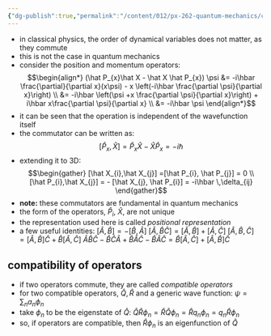 ```yaml
---
{"dg-publish":true,"permalink":"/content/012/px-262-quantum-mechanics/c-the-basic-postulates/px-262-c6-commutation-relations/","created":"2024-11-25T10:50:32.000+00:00","updated":"2024-11-26T01:07:26.142+00:00"}
---
```


- in classical physics, the order of dynamical variables does not matter, as they commute
- this is not the case in quantum mechanics
- consider the position and momentum operators: 
$$\begin{align*}
	(\hat P_{x}\hat X - \hat X \hat P_{x}) \psi &= -i\hbar \frac{\partial}{\partial x}(x\psi) - x \left(-i\hbar \frac{\partial \psi}{\partial x}\right) \\
	&= -i\hbar \left(\psi +x \frac{\partial \psi}{\partial x}\right) + i\hbar x\frac{\partial \psi}{\partial x} \\
	&= -i\hbar \psi
\end{align*}$$
- it can be seen that the operation is independent of the wavefunction itself
- the commutator can be written as: 
$$[\hat P_{x}, \hat X] = \hat P_{x}\hat X - \hat X \hat P_{x}= -i \hbar$$
- extending it to 3D: 
$$\begin{gather}
	[\hat X_{i},\hat X_{j}] =[\hat P_{i}, \hat P_{j}] = 0 \\
	[\hat P_{i},\hat X_{j}] = - [\hat X_{j}, \hat P_{i}] = -i\hbar \,\delta_{ij}
\end{gather}$$
- **note:** these commutators are fundamental in quantum mechanics
- the form of the operators, ${} \hat P_{i} {}$, $\hat X$, are not unique
- the representation used here is called *positional representation*
- a few useful identities: 
	$[\hat A, \hat B] = -[\hat B, \hat A]$
	$[\hat A, \hat B \hat C] = [\hat A, \hat B] + [\hat A, \hat C]$
	$[\hat A, \hat B, \hat C] = [\hat A, \hat B]\hat  C + \hat  B [\hat A, \hat  C]$
		$\hat A\hat B\hat C - \hat B\hat C\hat A + \hat B\hat A\hat C - \hat B\hat A\hat C = \hat B[\hat A,\hat C] + [\hat A,\hat B]\hat C$
## compatibility of operators
- if two operators commute, they are called *compatible operators*
- for two compatible operators, $\hat Q, \hat R$ and a generic wave function: $\psi = \sum_{n}a_{n}\phi_{n}$
- take $\phi_{n}$ to be the eigenstate of $\hat Q:$ $\hat Q\hat R \phi_{n} = \hat R \hat  Q \phi_{n} = \hat R q_{n}\phi_{n} = q_{n}\hat R\phi_{n}$
- so, if operators are compatible, then $\hat R\phi_{n}$ is an eigenfunction of $\hat Q$ 
